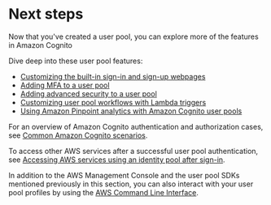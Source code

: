 # Next steps<a name="user-pool-next-steps"></a>

Now that you've created a user pool, you can explore more of the features in Amazon Cognito

Dive deep into these user pool features:
+ [Customizing the built\-in sign\-in and sign\-up webpages](cognito-user-pools-app-ui-customization.md)
+ [Adding MFA to a user pool](user-pool-settings-mfa.md)
+ [Adding advanced security to a user pool](cognito-user-pool-settings-advanced-security.md)
+ [Customizing user pool workflows with Lambda triggers](cognito-user-identity-pools-working-with-aws-lambda-triggers.md)
+ [Using Amazon Pinpoint analytics with Amazon Cognito user pools](cognito-user-pools-pinpoint-integration.md)

For an overview of Amazon Cognito authentication and authorization cases, see [Common Amazon Cognito scenarios](cognito-scenarios.md)\.

To access other AWS services after a successful user pool authentication, see [Accessing AWS services using an identity pool after sign\-in](amazon-cognito-integrating-user-pools-with-identity-pools.md)\.

In addition to the AWS Management Console and the user pool SDKs mentioned previously in this section, you can also interact with your user pool profiles by using the [AWS Command Line Interface](https://docs.aws.amazon.com/cli/latest/reference/cognito-idp/index.html)\.